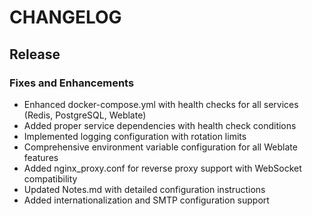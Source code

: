 # CHANGELOG

## Release
### Fixes and Enhancements

- Enhanced docker-compose.yml with health checks for all services (Redis, PostgreSQL, Weblate)
- Added proper service dependencies with health check conditions  
- Implemented logging configuration with rotation limits
- Comprehensive environment variable configuration for all Weblate features
- Added nginx_proxy.conf for reverse proxy support with WebSocket compatibility
- Updated Notes.md with detailed configuration instructions
- Added internationalization and SMTP configuration support

